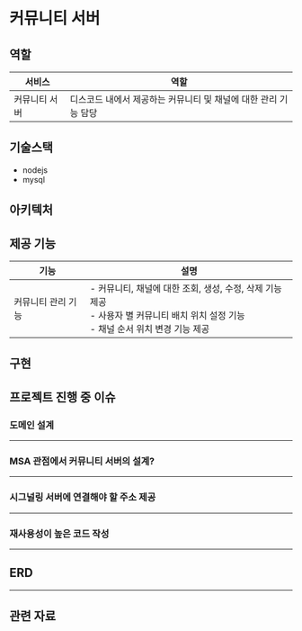 # 커뮤니티 서버
## 역할
|서비스|역할|
|---|---|
|커뮤니티 서버|디스코드 내에서 제공하는 커뮤니티 및 채널에 대한 관리 기능 담당|

## 기술스택
- nodejs
- mysql

## 아키텍처


## 제공 기능
|기능|설명|
|---|---|
|커뮤니티 관리 기능|- 커뮤니티, 채널에 대한 조회, 생성, 수정, 삭제 기능 제공<br>- 사용자 별 커뮤니티 배치 위치 설정 기능<br>- 채널 순서 위치 변경 기능 제공|

## 구현


## 프로젝트 진행 중 이슈
### 도메인 설계


---

### MSA 관점에서 커뮤니티 서버의 설계?

---    

### 시그널링 서버에 연결해야 할 주소 제공

---

### 재사용성이 높은 코드 작성


---

## ERD



---
## 관련 자료
